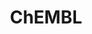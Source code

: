 ---
bigquery: https://console.cloud.google.com/bigquery?p=patents-public-data&d=ebi_chembl&page=dataset
citation: '"The ChEMBL database in 2017." Anna Gaulton, Anne Hersey, Michał Nowotka,
  A Patrícia Bento, Jon Chambers, David Mendez, Prudence Mutowo, Francis Atkinson,
  Louisa J Bellis, Elena Cibrián-Uhalte, Mark Davies, Nathan Dedman, Anneli Karlsson,
  María Paula Magariños, John P Overington, George Papadatos, Ines Smit, Andrew R
  Leach Nucleic acids Research (2017) 45 (Database Issue), D945-D954'
contributors: European Bioinformatics Institute
cost: None
description: ChEMBL Data is a manually curated database of small molecules used in
  drug discovery, including information about existing patented drugs.
documentation: 'schema: https://www.ebi.ac.uk/chembl/db_schema


  '
last_edit: 04/08/2022, 20:05:19
location: https://console.cloud.google.com/marketplace/product/google_patents_public_datasets/chembl
maintained_by: EMBL-EBI, an outstation of European Molecular Biology Laboratory
related_publications: '

  ChEMBL: towards direct deposition of bioassay data.


  Mendez D, Gaulton A, Bento AP, Chambers J, De Veij M, Félix E, Magariños MP, Mosquera
  JF, Mutowo P, Nowotka M, Gordillo-Marañón M, Hunter F, Junco L, Mugumbate G, Rodriguez-Lopez
  M, Atkinson F, Bosc N, Radoux CJ, Segura-Cabrera A, Hersey A, Leach AR.


  — Nucleic Acids Res. 2019; 47(D1):D930-D940. doi: 10.1093/nar/gky1075

  '
schema_fields:
- mw_freebase
- l6
- cpd_str_alert_id
- hbd_lipinski
- record_id
- usan_substem
- src_compound_id
- warning_id
- bao_format
- oral
- assay_test_type
- uberon_id
- mechanism_of_action
- chirality
- assay_param_id
- frac_code
- component_type
- assay_category
- type
- units
- issue
- psa
- withdrawn_flag
- job_id
- num_alerts
- level2_description
- prodrug
- assay_desc
- cell_ontology_id
- mol_hrac_id
- aidx
- tax_id
- db_version
- entity_id
- pubmed_id
- description
- pchembl_value
- value
- warning_type
- class_level
- year
- level1_description
- set_name
- mesh_heading
- ddd_admr
- tid
- level5
- withdrawn_reason
- standard_relation
- assay_type
- cell_source_tissue
- ass_cls_map_id
- isoform
- creation_date
- assay_class_id
- std_act_id
- l7
- polymer_flag
- delist_flag
- site_name
- mol_atc_id
- mecref_id
- level3_description
- version
- country
- actsm_id
- ro3_pass
- strength
- product_id
- ddd_units
- acd_most_apka
- bei
- parenteral
- full_molformula
- l3
- sequence
- mc_organism
- first_approval
- heavy_atoms
- site_id
- status
- normal_range_max
- hba_lipinski
- pathway_id
- data_validity_comment
- ref_id
- standard_flag
- parent_go_id
- tbl
- aspect
- met_conversion
- warnref_id
- stem
- dosed_ingredient
- efo_id
- ref_url
- standard_type
- l8
- num_ro5_violations
- usan_stem_definition
- label
- research_stem
- source
- substrate_record_id
- warning_year
- dosage_form
- molecule_type
- normal_range_min
- mechanism_comment
- comments
- compound_key
- irac_class_id
- name
- synonyms
- active_ingredient
- db_source
- molecular_mechanism
- level3
- activity_count
- confidence
- cx_logp
- cidx
- curated_by
- ingredient
- cellosaurus_id
- route
- activity_id
- acd_most_bpka
- selectivity_comment
- previous_company
- authors
- metabolite_record_id
- related_tid
- chebi_par_id
- alert_id
- first_in_class
- mw_monoisotopic
- toid
- company
- level1
- subgroup
- parent_type
- path
- targrel_id
- doc_type
- full_mwt
- smid
- alert_set_id
- domain_id
- confidence_score
- orig_description
- molregno
- syn_type
- l4
- warning_description
- priority
- assay_strain
- protein_class_id
- aromatic_rings
- ddd_value
- hba
- mc_target_accession
- doc_id
- nda_type
- canonical_smiles
- as_id
- who_name
- idx
- ref_type
- target_type
- cell_name
- hrac_code
- molsyn_id
- published_value
- chembl_id
- uo_units
- helm_notation
- action_type
- go_id
- pref_name
- black_box_warning
- alogp
- molecular_species
- domain_description
- prediction_method
- parameter_type
- acd_logd
- mutation
- parent_molregno
- inorganic_flag
- usan_year
- mc_tax_id
- source_domain_id
- enzyme_tid
- assay_organism
- ap_id
- updated_on
- domain_name
- level2
- enzyme_name
- indication_class
- res_stem_id
- patent_no
- log_id
- standard_value
- stem_class
- last_page
- compsyn_id
- level4_description
- structure_type
- upper_value
- ad_type
- protein_class_synonym
- protein_class_desc
- max_phase_for_ind
- patent_expire_date
- publication_number
- bao_id
- pathway_key
- met_comment
- hbd
- approval_date
- cell_description
- assay_tax_id
- assay_cell_type
- parent_id
- published_type
- met_id
- relationship_desc
- l1
- doi
- drug_product_flag
- cx_most_apka
- mol_irac_id
- formulation_id
- ddd_id
- cl_lincs_id
- first_page
- standard_upper_value
- atc_code
- efo_term
- src_id
- ddd_comment
- trade_name
- mesh_id
- drug_substance_flag
- entity_type
- availability_type
- activity_comment
- component_synonym
- journal
- drugind_id
- protclasssyn_id
- last_active
- cell_source_organism
- parameter_value
- frac_class_id
- assay_tissue
- cx_logd
- warning_country
- cx_most_bpka
- prod_pat_id
- src_short_name
- result_flag
- level4
- site_residues
- component_id
- domain_type
- therapeutic_flag
- definition
- variant_id
- topical
- metref_id
- published_relation
- le
- assay_id
- start_position
- max_phase
- co_stem_id
- clo_id
- standard_text_value
- binding_site_comment
- assay_source
- relationship_type
- disease_efficacy
- indref_id
- molfile
- l5
- oc_id
- applicant_full_name
- qed_weighted
- caloha_id
- acd_logp
- hrac_class_id
- l2
- downgraded
- standard_inchi
- comp_class_id
- natural_product
- innovator_company
- warning_class
- species_group_flag
- rgid
- rtb
- standard_units
- compd_id
- sequence_md5sum
- title
- comp_go_id
- active_molregno
- src_description
- usan_stem_id
- qudt_units
- direct_interaction
- abstract
- who_extra
- irac_code
- compound_name
- usan_stem
- targcomp_id
- short_name
- bto_id
- src_assay_id
- published_units
- assay_subcellular_fraction
- end_position
- mol_frac_id
- potential_duplicate
- num_lipinski_ro5_violations
- predbind_id
- sei
- stat
- annotation
- standard_inchi_key
- volume
- withdrawn_country
- target_mapping
- patent_id
- withdrawn_year
- relationship
- submission_date
- organism
- class_type
- mc_target_name
- updated_by
- drug_record_id
- accession
- tissue_id
- mec_id
- withdrawn_class
- biocomp_id
- homologue
- curation_comment
- patent_use_code
- sitecomp_id
- mc_target_type
- cell_id
- lle
- major_class
- tid_fixed
- alert_name
- smarts
- bao_endpoint
- ridx
- cell_source_tax_id
- target_desc
- relation
- text_value
shortname: chembl
tags:
- biotechnology
- health
- chemical
- bioinformatics
- medical
terms_of_use: CC BY-SA 3.0
title: ChEMBL
uuid: e232a192-965c-4ec9-904c-155b6dfe56c5
---